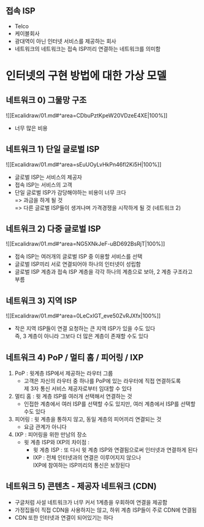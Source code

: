 ## 접속 ISP
- Telco
- 케이블회사
- 광대역이 아닌 인터넷 서비스를 제공하는 회사
- 네트워크의 네트워크는 접속 ISP끼리 연결하는 네트워크를 의미함


# 인터넷의 구현 방법에 대한 가상 모델

## 네트워크 0) 그물망 구조

![[Excalidraw/01.md#^area=CDbuPztKpeW20VDzeE4XE|100%]]
- 너무 많은 비용


## 네트워크 1) 단일 글로벌 ISP
![[Excalidraw/01.md#^area=sEuUOyLvHkPn46fl2Ki5H|100%]]
- 글로벌 ISP는 서비스의 제공자
- 접속 ISP는 서비스의 고객
- 단일 글로벌 ISP가 감당해야하는 비용이 너무 크다<br>=> 과금을 하게 될 것<br>=> 다른 글로벌 ISP들이 생겨나며 가격경쟁을 시작하게 될 것 (네트워크 2)


## 네트워크 2) 다중 글로벌 ISP
![[Excalidraw/01.md#^area=NG5XNkJeF-uBD692BsRjT|100%]]
- 접속 ISP는 여러개의 글로벌 ISP 중 이용할 서비스를 선택
- 글로벌 ISP끼리 서로 연결되어야 하나의 인터넷이 성립함
- 글로벌 ISP 계층과 접속 ISP 계층을 각각 하나의 계층으로 보아, 2 계층 구조라고 부름


## 네트워크 3) 지역 ISP
![[Excalidraw/01.md#^area=0LeCxIGT_eve50ZvRJXfx|100%]]
- 작은 지역 ISP들이 연결 요청하는 큰 지역 ISP가 있을 수도 있다<br>즉, 3 계층이 아니라 그보다 더 많은 계층이 존재할 수도 있다


## 네트워크 4) PoP / 멀티 홈 / 피어링 / IXP

1) PoP : 윗계층 ISP에서 제공하는 라우터 그룹
	- 고객은 자신의 라우터 중 하나를 PoP에 있는 라우터에 직접 연결하도록<br>제 3자 통신 서비스 제공자로부터 임대할 수 있다
2) 멀티 홈 : 윗 계층 ISP를 여러개 선택해서 연결하는 것
	- 인접한 계층에서 여러 ISP를 선택할 수도 있지만, 여러 계층에서 ISP를 선택할 수도 있다
3) 피어링 : 윗 계층을 통하지 않고, 동일 계층의 피어끼리 연결되는 것
	- 요금 관계가 아니다
4) IXP : 피어링을 위한 만남의 장소
	 - 윗 계층 ISP와 IXP의 차이점 :
		 - 윗 게층 ISP : 또 다시 윗 계층 ISP와 연결됨으로써 인터넷과 연결하게 된다
		 - IXP : 전체 인터넷과의 연결은 이루어지지 않으나<br>IXP에 참여하는 ISP끼리의 통신은 보장된다


## 네트워크 5) 콘텐츠 - 제공자 네트워크 (CDN)

- 구글처럼 사설 네트워크가 너무 커서 1계층을 우회하여 연결을 제공함
- 가정집들이 직접 CDN을 사용하지는 않고, 하위 계층 ISP들이 주로 CDN에 연결됨
- CDN 또한 인터넷과 연결이 되어있기는 하다